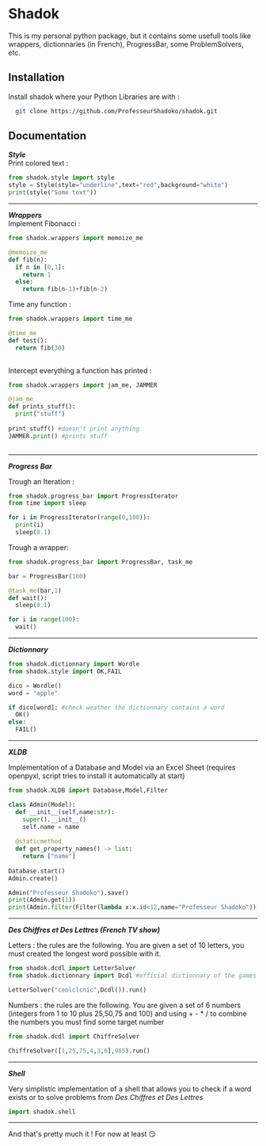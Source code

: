 
# Shadok

This is my personal python package, but it contains some usefull
tools like wrappers, dictionnaries (in French), ProgressBar, some
ProblemSolvers, etc.



## Installation

Install shadok where your Python Libraries are with :

```bash
  git clone https://github.com/ProfesseurShadoko/shadok.git
```

## Documentation

***Style***<br>
Print colored text : 
```python
from shadok.style import style
style = Style(style="underline",text="red",background="white")
print(style("Some text"))
```
***
***Wrappers***<br>
Implement Fibonacci :
```python
from shadok.wrappers import memoize_me

@memoize_me
def fib(n):
  if n in [0,1]:
    return 1
  else:
    return fib(n-1)+fib(n-2)
```

Time any function :
```python
from shadok.wrappers import time_me

@time_me
def test():
  return fib(30)
  
```

Intercept everything a function has printed :
```python
from shadok.wrappers import jam_me, JAMMER

@jam_me
def prints_stuff():
  print("stuff")
  
print_stuff() #doesn't print anything
JAMMER.print() #prints stuff
  
```

***

***Progress Bar***

Trough an Iteration :
```python
from shadok.progress_bar import ProgressIterator
from time import sleep

for i in ProgressIterator(range(0,100)):
  print(i)
  sleep(0.1)
```

Trough a wrapper:
```python
from shadok.progress_bar import ProgressBar, task_me

bar = ProgressBar(100)

@task_me(bar,1)
def wait():
  sleep(0.1)

for i in range(100):
  wait()  
```

***

***Dictionnary***
```python
from shadok.dictionnary import Wordle
from shadok.style import OK,FAIL

dico = Wordle()
word = "apple"

if dico[word]: #check weather the dictionnary contains a word
  OK()
else:
  FAIL()
```

***
***XLDB***

Implementation of a Database and Model via an Excel Sheet (requires openpyxl, script tries to install it automatically at start)

```python
from shadok.XLDB import Database,Model,Filter

class Admin(Model):
  def __init__(self,name:str):
    super().__init__()
    self.name = name
    
  @staticmethod
  def get_property_names() -> list:
    return ["name"]
 
Database.start()
Admin.create()

Admin("Professeur Shadoko").save()
print(Admin.get(1))
print(Admin.filter(Filter(lambda x:x.id<12,name="Professeur Shadoko"))[0])
```

***
***Des Chiffres et Des Lettres (French TV show)***

Letters : the rules are the following. You are given a set of 10 letters, you must created the longest word possible with it.
```python
from shadok.dcdl import LetterSolver
from shadok.dictionnary import Dcdl #official dictionnary of the games (some words are not allowed, conjugated verbs for exemple)

LetterSolver("ceolclcnic",Dcdl()).run()
```

Numbers : the rules are the following. You are given a set of 6 numbers (integers from 1 to 10 plus 25,50,75 and 100) and using + - * / to combine the numbers you must find some target number
```python
from shadok.dcdl import ChiffreSolver

ChiffreSolver([1,25,75,4,3,6],985).run()
```
***

***Shell***

Very simplistic implementation of a shell that allows you to check if a word exists or to solve problems from *Des Chiffres et Des Lettres*
```python
import shadok.shell
```
***

And that's pretty much it ! For now at least 😏

    

